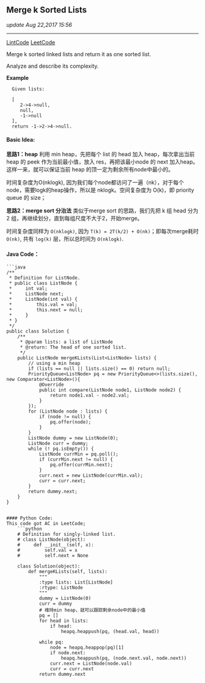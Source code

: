 ## Merge k Sorted Lists
_update Aug 22,2017  15:56_

---
[LintCode](http://www.lintcode.com/en/problem/merge-k-sorted-lists/)
[LeetCode](https://leetcode.com/problems/merge-k-sorted-lists/description/)

Merge k sorted linked lists and return it as one sorted list.

Analyze and describe its complexity.

**Example**

      Given lists:

      [
         2->4->null,
         null,
         -1->null
      ],
      return -1->2->4->null.

#### Basic Idea:
**思路1：heap**
利用 min heap，先把每个 list 的 head 加入 heap，每次拿出当前 heap 的 peek 作为当前最小值，放入 res，再把该最小node 的 next 加入heap。这样一来，就可以保证当前 heap 的顶一定为剩余所有node中最小的。

时间复杂度为O(nklogk), 因为我们每个node都访问了一遍（nk），对于每个node，需要logk的heap操作，所以是 nklogk。空间复杂度为 O(k)，即 priority queue 的 size；

**思路2：merge sort 分治法**
类似于merge sort 的思路，我们先把 k 组 head 分为 2 组，再继续划分，直到每组尺度不大于2，开始merge。

时间复杂度同样为 `O(nklogk)`, 因为 `T(k) = 2T(k/2) + O(nk)`；即每次merge耗时 `O(nk)`, 共有 `log(k)` 层，所以总时间为 `O(nklogk)`.

#### Java Code：
    ```java
    /**
     * Definition for ListNode.
     * public class ListNode {
     *     int val;
     *     ListNode next;
     *     ListNode(int val) {
     *         this.val = val;
     *         this.next = null;
     *     }
     * }
     */
    public class Solution {
        /**
         * @param lists: a list of ListNode
         * @return: The head of one sorted list.
         */
        public ListNode mergeKLists(List<ListNode> lists) {  
            // using a min heap
            if (lists == null || lists.size() == 0) return null;
            PriorityQueue<ListNode> pq = new PriorityQueue<>(lists.size(), new Comparator<ListNode>(){
                @Override
                public int compare(ListNode node1, ListNode node2) {
                    return node1.val - node2.val;
                }
            });
            for (ListNode node : lists) {
                if (node != null) {
                    pq.offer(node);
                }
            }
            ListNode dummy = new ListNode(0);
            ListNode curr = dummy;
            while (! pq.isEmpty()) {
                ListNode currMin = pq.poll();
                if (currMin.next != null) {
                    pq.offer(currMin.next);
                }
                curr.next = new ListNode(currMin.val);
                curr = curr.next;
            }
            return dummy.next;
        }
    }
```

#### Python Code:
This code got AC in LeetCode;
    ```python
    # Definition for singly-linked list.
    # class ListNode(object):
    #     def __init__(self, x):
    #         self.val = x
    #         self.next = None

    class Solution(object):
        def mergeKLists(self, lists):
            """
            :type lists: List[ListNode]
            :rtype: ListNode
            """
            dummy = ListNode(0)
            curr = dummy
            # 维持min heap，就可以跟踪剩余node中的最小值
            pq = []
            for head in lists:
                if head:
                    heapq.heappush(pq, (head.val, head))

            while pq:
                node = heapq.heappop(pq)[1]
                if node.next:
                    heapq.heappush(pq, (node.next.val, node.next))
                curr.next = ListNode(node.val)
                curr = curr.next
            return dummy.next
```
